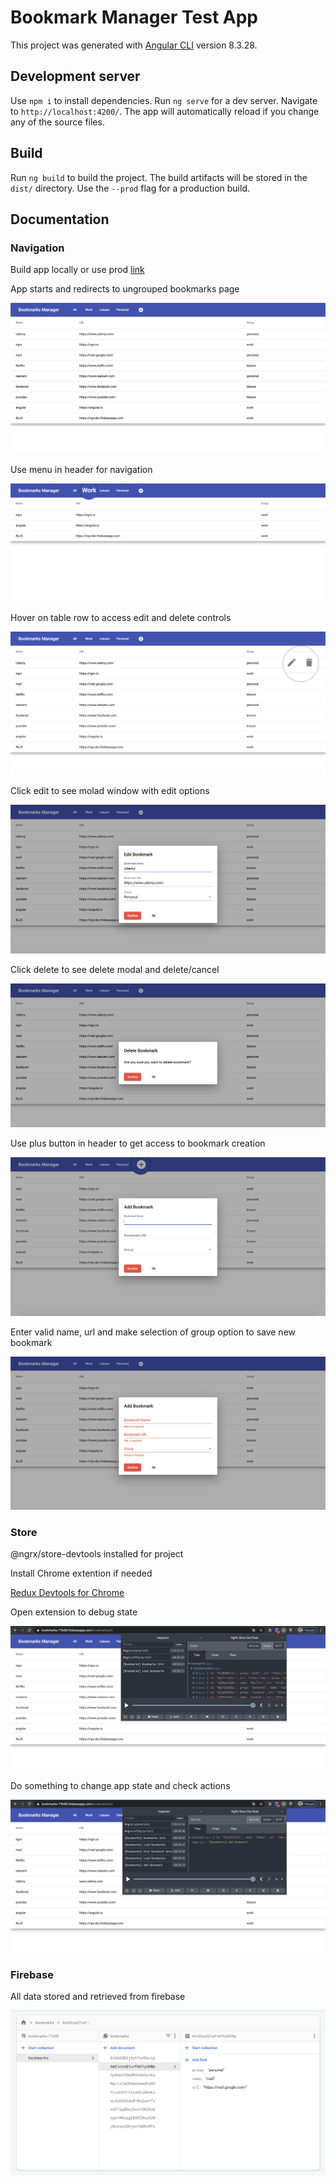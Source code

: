 # Bookmark Manager Test App

This project was generated with [Angular CLI](https://github.com/angular/angular-cli) version 8.3.28.

## Development server

Use `npm i` to install dependencies. Run `ng serve` for a dev server. Navigate to `http://localhost:4200/`. The app will automatically reload if you change any of the source files.

## Build

Run `ng build` to build the project. The build artifacts will be stored in the `dist/` directory. Use the `--prod` flag for a production build.

## Documentation

### Navigation

Build app locally or use prod [link](https://bookmarks-71b58.firebaseapp.com/)


App starts and redirects to ungrouped bookmarks page

![Alt text](./src/assets/all.png "Ungrouped viewv")

Use menu in header for navigation

![Alt text](./src/assets/work.png "Header navigation")

Hover on table row to access edit and delete controls

![Alt text](./src/assets/hover.png "Hover options")

Click edit to see molad window with edit options

![Alt text](./src/assets/edit.png "Edit bookmark")

Click delete to see delete modal and delete/cancel 

![Alt text](./src/assets/delete.png "Delete bookmark")

Use plus button in header to get access to bookmark creation

![Alt text](./src/assets/add.png "Add bookmark")

Enter valid name, url and make selection of group option to save new bookmark

![Alt text](./src/assets/validation.png "Modal validation")

### Store

@ngrx/store-devtools installed for project

Install Chrome extention if needed 

[Redux Devtools for Chrome](https://chrome.google.com/webstore/detail/redux-devtools/lmhkpmbekcpmknklioeibfkpmmfibljd?hl=en)

Open extension to debug state

![Alt text](./src/assets/state.png "App State")

Do something to change app state and check actions

![Alt text](./src/assets/actions.png "State actions")

### Firebase

All data stored and retrieved from firebase

![Alt text](./src/assets/firebase.png "Firestore")

